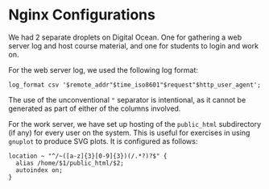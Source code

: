 # Nginx Configurations

We had 2 separate droplets on Digital Ocean. One for gathering a web server log
and host course material, and one for students to login and work on.

For the web server log, we used the following log format:

~~~
log_format csv '$remote_addr"$time_iso8601"$request"$http_user_agent';
~~~

The use of the unconventional `"` separator is intentional, as it cannot be
generated as part of either of the columns involved.

For the work server, we have set up hosting of the `public_html` subdirectory
(if any) for every user on the system. This is useful for exercises in using
`gnuplot` to produce SVG plots. It is configured as follows:

~~~
location ~ "^/~([a-z]{3}[0-9]{3})(/.*?)?$" {
  alias /home/$1/public_html/$2;
  autoindex on;
}
~~~
